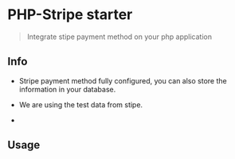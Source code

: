 # PHP-Stripe starter

> Integrate stipe payment method on your php application

## Info

- Stripe payment method fully configured, you can also store the information in your database.

- We are using the test data from stipe.

-

## Usage
